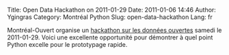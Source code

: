 Title: Open Data Hackathon on 2011-01-29
Date: 2011-01-06 14:46
Author: Ygingras
Category: Montréal Python
Slug: open-data-hackathon
Lang: fr

Montréal-Ouvert organise un [hackathon sur les données ouvertes][]
samedi le 2011-01-29. Voici une excellente opportunité pour démontrer à
quel point Python excelle pour le prototypage rapide.

  [hackathon sur les données ouvertes]: http://montrealouvert.net/2011/01/06/hackathon-donnees-ouvertes-open-data-montreal/
